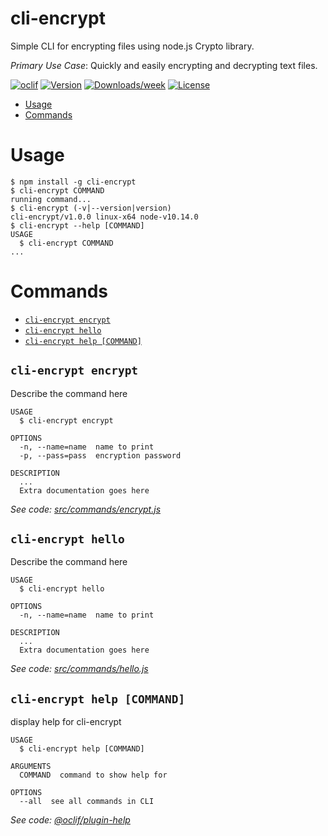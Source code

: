 cli-encrypt
===========

Simple CLI for encrypting files using node.js Crypto library.

*Primary Use Case*: Quickly and easily encrypting and decrypting text files.

[![oclif](https://img.shields.io/badge/cli-oclif-brightgreen.svg)](https://oclif.io)
[![Version](https://img.shields.io/npm/v/cli-encrypt.svg)](https://npmjs.org/package/cli-encrypt)
[![Downloads/week](https://img.shields.io/npm/dw/cli-encrypt.svg)](https://npmjs.org/package/cli-encrypt)
[![License](https://img.shields.io/npm/l/cli-encrypt.svg)](https://github.com/christroutner/cli-encrypt/blob/master/package.json)

<!-- toc -->
* [Usage](#usage)
* [Commands](#commands)
<!-- tocstop -->
# Usage
<!-- usage -->
```sh-session
$ npm install -g cli-encrypt
$ cli-encrypt COMMAND
running command...
$ cli-encrypt (-v|--version|version)
cli-encrypt/v1.0.0 linux-x64 node-v10.14.0
$ cli-encrypt --help [COMMAND]
USAGE
  $ cli-encrypt COMMAND
...
```
<!-- usagestop -->
# Commands
<!-- commands -->
* [`cli-encrypt encrypt`](#cli-encrypt-encrypt)
* [`cli-encrypt hello`](#cli-encrypt-hello)
* [`cli-encrypt help [COMMAND]`](#cli-encrypt-help-command)

## `cli-encrypt encrypt`

Describe the command here

```
USAGE
  $ cli-encrypt encrypt

OPTIONS
  -n, --name=name  name to print
  -p, --pass=pass  encryption password

DESCRIPTION
  ...
  Extra documentation goes here
```

_See code: [src/commands/encrypt.js](https://github.com/christroutner/cli-encrypt/blob/vv1.0.0/src/commands/encrypt.js)_

## `cli-encrypt hello`

Describe the command here

```
USAGE
  $ cli-encrypt hello

OPTIONS
  -n, --name=name  name to print

DESCRIPTION
  ...
  Extra documentation goes here
```

_See code: [src/commands/hello.js](https://github.com/christroutner/cli-encrypt/blob/vv1.0.0/src/commands/hello.js)_

## `cli-encrypt help [COMMAND]`

display help for cli-encrypt

```
USAGE
  $ cli-encrypt help [COMMAND]

ARGUMENTS
  COMMAND  command to show help for

OPTIONS
  --all  see all commands in CLI
```

_See code: [@oclif/plugin-help](https://github.com/oclif/plugin-help/blob/v2.1.4/src/commands/help.ts)_
<!-- commandsstop -->

